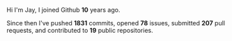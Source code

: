 Hi I'm Jay, I joined Github **10** years ago.

Since then I've pushed **1831** commits, opened **78** issues, submitted **207** pull requests, and contributed to **19** public repositories.
